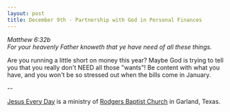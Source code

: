 ```yaml
---
layout: post
title: December 9th - Partnership with God in Personal Finances
---
```


_Matthew 6:32b  
For your heavenly Father knoweth that ye have need of all these
things._

Are you running a little short on money this year? Maybe God is
trying to tell you that you really don't NEED all those "wants"! Be
content with what you have, and you won't be so stressed out when the
bills come in January.

 --

<a href=http://jesuseveryday.net>Jesus Every Day</a> is a ministry of <a href=http://rodgersbaptist.net>Rodgers Baptist Church</a> in Garland, Texas.
